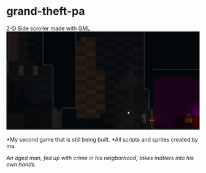 # grand-theft-pa
2-D Side scroller made with [GML](https://www.yoyogames.com/gamemaker)
![](kg.gif)



*My second game that is still being built. 
*All scripts and sprites created by me.

_An aged man, fed up with crime in his neigborhood, takes matters into his own hands._

